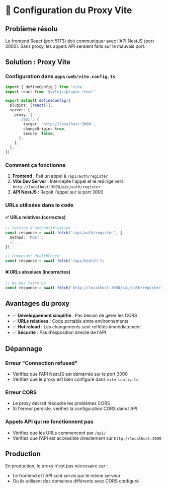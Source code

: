 # 🔄 Configuration du Proxy Vite

## Problème résolu

Le frontend React (port 5173) doit communiquer avec l'API NestJS (port 3000). Sans proxy, les appels API seraient faits sur le mauvais port.

## Solution : Proxy Vite

### Configuration dans `apps/web/vite.config.ts`

```typescript
import { defineConfig } from 'vite'
import react from '@vitejs/plugin-react'

export default defineConfig({
  plugins: [react()],
  server: {
    proxy: {
      '/api': {
        target: 'http://localhost:3000',
        changeOrigin: true,
        secure: false,
      },
    },
  },
})
```

### Comment ça fonctionne

1. **Frontend** : Fait un appel à `/api/auth/register`
2. **Vite Dev Server** : Intercepte l'appel et le redirige vers `http://localhost:3000/api/auth/register`
3. **API NestJS** : Reçoit l'appel sur le port 3000

### URLs utilisées dans le code

#### ✅ URLs relatives (correctes)
```typescript
// Service d'authentification
const response = await fetch('/api/auth/register', {
  method: 'POST',
  // ...
});

// Composant HealthCheck
const response = await fetch('/api/health');
```

#### ❌ URLs absolues (incorrectes)
```typescript
// Ne pas faire ça
const response = await fetch('http://localhost:3000/api/auth/register');
```

## Avantages du proxy

- ✅ **Développement simplifié** : Pas besoin de gérer les CORS
- ✅ **URLs relatives** : Code portable entre environnements
- ✅ **Hot reload** : Les changements sont reflétés immédiatement
- ✅ **Sécurité** : Pas d'exposition directe de l'API

## Dépannage

### Erreur "Connection refused"
- Vérifiez que l'API NestJS est démarrée sur le port 3000
- Vérifiez que le proxy est bien configuré dans `vite.config.ts`

### Erreur CORS
- Le proxy devrait résoudre les problèmes CORS
- Si l'erreur persiste, vérifiez la configuration CORS dans l'API

### Appels API qui ne fonctionnent pas
- Vérifiez que les URLs commencent par `/api/`
- Vérifiez que l'API est accessible directement sur `http://localhost:3000`

## Production

En production, le proxy n'est pas nécessaire car :
- Le frontend et l'API sont servis par le même serveur
- Ou ils utilisent des domaines différents avec CORS configuré
